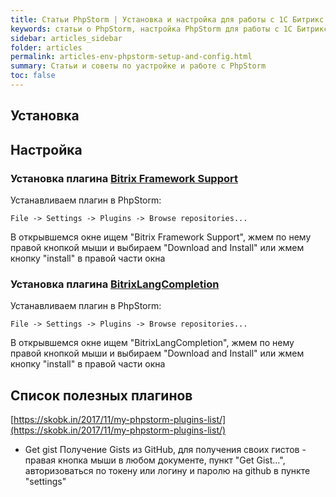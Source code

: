 ```yaml
---
title: Статьи PhpStorm | Установка и настройка для работы с 1С Битрикс
keywords: статьи о PhpStorm, настройка PhpStorm для работы с 1С Битрикс
sidebar: articles_sidebar
folder: articles
permalink: articles-env-phpstorm-setup-and-config.html
summary: Статьи и советы по yастройке и работе с PhpStorm
toc: false
---
```


## Установка

## Настройка

### Установка плагина [Bitrix Framework Support](https://github.com/vizh/bxfs)

Устанавливаем плагин в PhpStorm:

```File -> Settings -> Plugins -> Browse repositories...```

В открывшемся окне ищем "Bitrix Framework Support", жмем по нему правой кнопкой мыши и выбираем "Download and Install" или жмем кнопку "install" в правой части окна

### Установка плагина [BitrixLangCompletion](https://plugins.jetbrains.com/plugin/8156-bitrixlangcompletion)

Устанавливаем плагин в PhpStorm:

```File -> Settings -> Plugins -> Browse repositories...```

В открывшемся окне ищем "BitrixLangCompletion", жмем по нему правой кнопкой мыши и выбираем "Download and Install" или жмем кнопку "install" в правой части окна

## Список полезных плагинов

[https://skobk.in/2017/11/my-phpstorm-plugins-list/](https://skobk.in/2017/11/my-phpstorm-plugins-list/)

* Get gist
  Получение Gists из GitHub, для получения своих гистов - правая кнопка мыши в любом документе, пункт "Get Gist...", авторизоваться по токену или логину и паролю на github в пункте "settings"

  
